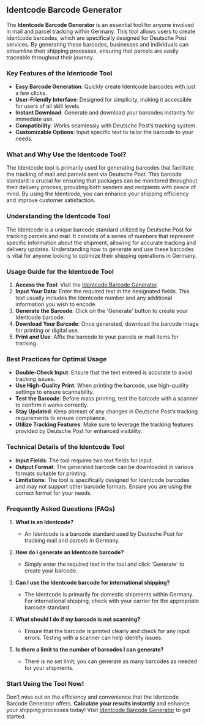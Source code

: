 ## Identcode Barcode Generator

The **Identcode Barcode Generator** is an essential tool for anyone involved in mail and parcel tracking within Germany. This tool allows users to create Identcode barcodes, which are specifically designed for Deutsche Post services. By generating these barcodes, businesses and individuals can streamline their shipping processes, ensuring that parcels are easily traceable throughout their journey.

### Key Features of the Identcode Tool

- **Easy Barcode Generation**: Quickly create Identcode barcodes with just a few clicks.
- **User-Friendly Interface**: Designed for simplicity, making it accessible for users of all skill levels.
- **Instant Download**: Generate and download your barcodes instantly for immediate use.
- **Compatibility**: Works seamlessly with Deutsche Post’s tracking system.
- **Customizable Options**: Input specific text to tailor the barcode to your needs.

### What and Why Use the Identcode Tool?

The Identcode tool is primarily used for generating barcodes that facilitate the tracking of mail and parcels sent via Deutsche Post. This barcode standard is crucial for ensuring that packages can be monitored throughout their delivery process, providing both senders and recipients with peace of mind. By using the Identcode, you can enhance your shipping efficiency and improve customer satisfaction.

### Understanding the Identcode Tool

The Identcode is a unique barcode standard utilized by Deutsche Post for tracking parcels and mail. It consists of a series of numbers that represent specific information about the shipment, allowing for accurate tracking and delivery updates. Understanding how to generate and use these barcodes is vital for anyone looking to optimize their shipping operations in Germany.

### Usage Guide for the Identcode Tool

1. **Access the Tool**: Visit the [Identcode Barcode Generator](https://www.inayam.co/barcode/identcode).
2. **Input Your Data**: Enter the required text in the designated fields. This text usually includes the Identcode number and any additional information you wish to encode.
3. **Generate the Barcode**: Click on the 'Generate' button to create your Identcode barcode.
4. **Download Your Barcode**: Once generated, download the barcode image for printing or digital use.
5. **Print and Use**: Affix the barcode to your parcels or mail items for tracking.

### Best Practices for Optimal Usage

- **Double-Check Input**: Ensure that the text entered is accurate to avoid tracking issues.
- **Use High-Quality Print**: When printing the barcode, use high-quality settings to ensure scannability.
- **Test the Barcode**: Before mass printing, test the barcode with a scanner to confirm it works correctly.
- **Stay Updated**: Keep abreast of any changes in Deutsche Post’s tracking requirements to ensure compliance.
- **Utilize Tracking Features**: Make sure to leverage the tracking features provided by Deutsche Post for enhanced visibility.

### Technical Details of the Identcode Tool

- **Input Fields**: The tool requires two text fields for input.
- **Output Format**: The generated barcode can be downloaded in various formats suitable for printing.
- **Limitations**: The tool is specifically designed for Identcode barcodes and may not support other barcode formats. Ensure you are using the correct format for your needs.

### Frequently Asked Questions (FAQs)

1. **What is an Identcode?**
   - An Identcode is a barcode standard used by Deutsche Post for tracking mail and parcels in Germany.

2. **How do I generate an Identcode barcode?**
   - Simply enter the required text in the tool and click 'Generate' to create your barcode.

3. **Can I use the Identcode barcode for international shipping?**
   - The Identcode is primarily for domestic shipments within Germany. For international shipping, check with your carrier for the appropriate barcode standard.

4. **What should I do if my barcode is not scanning?**
   - Ensure that the barcode is printed clearly and check for any input errors. Testing with a scanner can help identify issues.

5. **Is there a limit to the number of barcodes I can generate?**
   - There is no set limit; you can generate as many barcodes as needed for your shipments.

### Start Using the Tool Now!

Don’t miss out on the efficiency and convenience that the Identcode Barcode Generator offers. **Calculate your results instantly** and enhance your shipping processes today! Visit [Identcode Barcode Generator](https://www.inayam.co/barcode/identcode) to get started.